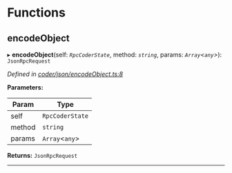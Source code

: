 

# Functions

<a id="encodeobject"></a>

##  encodeObject

▸ **encodeObject**(self: *`RpcCoderState`*, method: *`string`*, params: *`Array`<`any`>*): `JsonRpcRequest`

*Defined in [coder/json/encodeObject.ts:8](https://github.com/polkadot-js/api/blob/5975e23/packages/rpc-provider/src/coder/json/encodeObject.ts#L8)*

**Parameters:**

| Param | Type |
| ------ | ------ |
| self | `RpcCoderState` |
| method | `string` |
| params | `Array`<`any`> |

**Returns:** `JsonRpcRequest`

___

